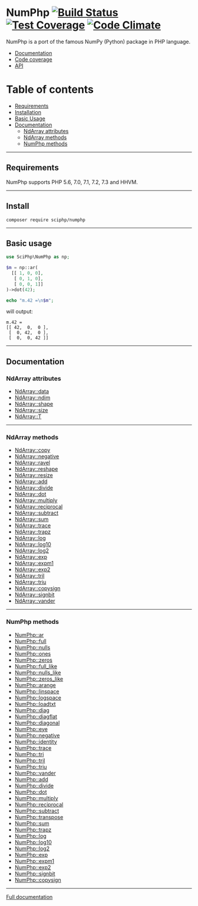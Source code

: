 NumPhp [![Build Status](https://travis-ci.org/sciphp/numphp.svg?branch=master)](https://travis-ci.org/sciphp/numphp) [![Test Coverage](https://codeclimate.com/github/sciphp/numphp/badges/coverage.svg)](https://codeclimate.com/github/sciphp/numphp/coverage) [![Code Climate](https://codeclimate.com/github/sciphp/numphp/badges/gpa.svg)](https://codeclimate.com/github/sciphp/numphp)
======

NumPhp is a port of the famous NumPy (Python) package in PHP language.

- [Documentation](http://sciphp.org)
- [Code coverage](http://sciphp.org/coverage/)
- [API](http://sciphp.org/api/)

Table of contents
=================

- [Requirements](#requirements)
- [Installation](#install)
- [Basic Usage](#basic-usage)
- [Documentation](#documentation)
    - [NdArray attributes](#ndarray-attributes)
    - [NdArray methods](#ndarray-methods)
    - [NumPhp methods](#numphp-methods)
________________________________________________________________________

Requirements
------------

NumPhp supports PHP 5.6, 7.0, 7.1, 7.2, 7.3 and HHVM.

________________________________________________________________________

Install
-------

```
composer require sciphp/numphp
```
________________________________________________________________________

Basic usage
--------------

```php
use SciPhp\NumPhp as np;

$m = np::ar(
  [[ 1, 0, 0],
   [ 0, 1, 0],
   [ 0, 0, 1]]
)->dot(42);

echo "m.42 =\n$m";

```
will output:

```
m.42 =
[[ 42,  0,  0 ],
 [  0, 42,  0 ],
 [  0,  0, 42 ]]
```

________________________________________________________________________

Documentation
-------------

### NdArray attributes

- [NdArray::data](https://sciphp.org/manual/en/ndarray.data.html)
- [NdArray::ndim](https://sciphp.org/manual/en/ndarray.ndim.html)
- [NdArray::shape](https://sciphp.org/manual/en/ndarray.shape.html)
- [NdArray::size](https://sciphp.org/manual/en/ndarray.size.html)
- [NdArray::T](https://sciphp.org/manual/en/ndarray.T.html)

________________________________________________________________________

### NdArray methods

- [NdArray::copy](https://sciphp.org/manual/en/ndarray.copy.html)
- [NdArray::negative](https://sciphp.org/manual/en/ndarray.negative.html)
- [NdArray::ravel](https://sciphp.org/manual/en/ndarray.ravel.html)
- [NdArray::reshape](https://sciphp.org/manual/en/ndarray.reshape.html)
- [NdArray::resize](https://sciphp.org/manual/en/ndarray.resize.html)
- [NdArray::add](https://sciphp.org/manual/en/ndarray.add.html)
- [NdArray::divide](https://sciphp.org/manual/en/ndarray.divide.html)
- [NdArray::dot](https://sciphp.org/manual/en/ndarray.dot.html)
- [NdArray::multiply](https://sciphp.org/manual/en/ndarray.multiply.html)
- [NdArray::reciprocal](https://sciphp.org/manual/en/ndarray.reciprocal.html)
- [NdArray::subtract](https://sciphp.org/manual/en/ndarray.subtract.html)
- [NdArray::sum](https://sciphp.org/manual/en/ndarray.sum.html)
- [NdArray::trace](https://sciphp.org/manual/en/ndarray.trace.html)
- [NdArray::trapz](https://sciphp.org/manual/en/ndarray.trapz.html)
- [NdArray::log](https://sciphp.org/manual/en/ndarray.log.html)
- [NdArray::log10](https://sciphp.org/manual/en/ndarray.log10.html)
- [NdArray::log2](https://sciphp.org/manual/en/ndarray.log2.html)
- [NdArray::exp](https://sciphp.org/manual/en/ndarray.exp.html)
- [NdArray::expm1](https://sciphp.org/manual/en/ndarray.expm1.html)
- [NdArray::exp2](https://sciphp.org/manual/en/ndarray.exp2.html)
- [NdArray::tril](https://sciphp.org/manual/en/ndarray.tril.html)
- [NdArray::triu](https://sciphp.org/manual/en/ndarray.triu.html)
- [NdArray::copysign](https://sciphp.org/manual/en/ndarray.copysign.html)
- [NdArray::signbit](https://sciphp.org/manual/en/ndarray.signbit.html)
- [NdArray::vander](https://sciphp.org/manual/en/ndarray.vander.html)

________________________________________________________________________

### NumPhp methods

- [NumPhp::ar](https://sciphp.org/manual/en/numphp.ar.html)
- [NumPhp::full](https://sciphp.org/manual/en/numphp.full.html)
- [NumPhp::nulls](https://sciphp.org/manual/en/numphp.nulls.html)
- [NumPhp::ones](https://sciphp.org/manual/en/numphp.ones.html)
- [NumPhp::zeros](https://sciphp.org/manual/en/numphp.zeros.html)
- [NumPhp::full_like](https://sciphp.org/manual/en/numphp.full_like.html)
- [NumPhp::nulls_like](https://sciphp.org/manual/en/numphp.nulls_like.html)
- [NumPhp::zeros_like](https://sciphp.org/manual/en/numphp.zeros_like.html)
- [NumPhp::arange](https://sciphp.org/manual/en/numphp.arange.html)
- [NumPhp::linspace](https://sciphp.org/manual/en/numphp.linspace.html)
- [NumPhp::logspace](https://sciphp.org/manual/en/numphp.logspace.html)
- [NumPhp::loadtxt](https://sciphp.org/manual/en/numphp.loadtxt.html)
- [NumPhp::diag](https://sciphp.org/manual/en/numphp.diag.html)
- [NumPhp::diagflat](https://sciphp.org/manual/en/numphp.diagflat.html)
- [NumPhp::diagonal](https://sciphp.org/manual/en/numphp.diagonal.html)
- [NumPhp::eye](https://sciphp.org/manual/en/numphp.eye.html)
- [NumPhp::negative](https://sciphp.org/manual/en/numphp.negative.html)
- [NumPhp::identity](https://sciphp.org/manual/en/numphp.identity.html)
- [NumPhp::trace](https://sciphp.org/manual/en/numphp.trace.html)
- [NumPhp::tri](https://sciphp.org/manual/en/numphp.tri.html)
- [NumPhp::tril](https://sciphp.org/manual/en/numphp.tril.html)
- [NumPhp::triu](https://sciphp.org/manual/en/numphp.triu.html)
- [NumPhp::vander](https://sciphp.org/manual/en/numphp.vander.html)
- [NumPhp::add](https://sciphp.org/manual/en/numphp.add.html)
- [NumPhp::divide](https://sciphp.org/manual/en/numphp.divide.html)
- [NumPhp::dot](https://sciphp.org/manual/en/numphp.dot.html)
- [NumPhp::multiply](https://sciphp.org/manual/en/numphp.multiply.html)
- [NumPhp::reciprocal](https://sciphp.org/manual/en/numphp.reciprocal.html)
- [NumPhp::subtract](https://sciphp.org/manual/en/numphp.subtract.html)
- [NumPhp::transpose](https://sciphp.org/manual/en/numphp.transpose.html)
- [NumPhp::sum](https://sciphp.org/manual/en/numphp.sum.html)
- [NumPhp::trapz](https://sciphp.org/manual/en/numphp.trapz.html)
- [NumPhp::log](https://sciphp.org/manual/en/numphp.log.html)
- [NumPhp::log10](https://sciphp.org/manual/en/numphp.log10.html)
- [NumPhp::log2](https://sciphp.org/manual/en/numphp.log2.html)
- [NumPhp::exp](https://sciphp.org/manual/en/numphp.exp.html)
- [NumPhp::expm1](https://sciphp.org/manual/en/numphp.expm1.html)
- [NumPhp::exp2](https://sciphp.org/manual/en/numphp.exp2.html)
- [NumPhp::signbit](https://sciphp.org/manual/en/numphp.signbit.html)
- [NumPhp::copysign](https://sciphp.org/manual/en/numphp.copysign.html)

________________________________________________________________________


[Full documentation](http://sciphp.org)
